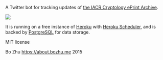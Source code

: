 A Twitter bot for tracking updates of [the IACR Cryptology ePrint Archive](http://eprint.iacr.org/).

![](https://codeship.com/projects/ae18a980-8f1f-0132-7756-0a0cf4fe8e66/status?branch=master)

It is running on a free instance of [Heroku](https://www.heroku.com/) with [Heroku Scheduler](https://addons.heroku.com/scheduler), and is backed by [PostgreSQL](http://www.postgresql.org/) for data storage.

MIT license

Bo Zhu https://about.bozhu.me 2015

